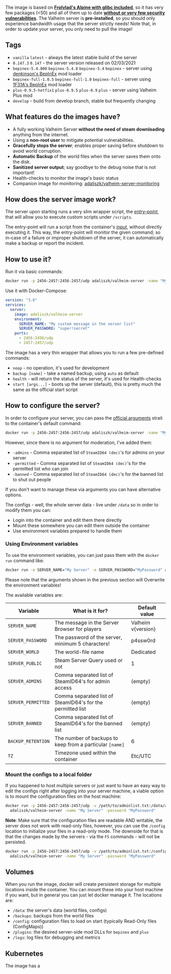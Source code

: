 The image is based on **[Frolvlad's Alpine with glibc included](https://hub.docker.com/r/frolvlad/alpine-glibc)**, so it has very few packages (<50) and all of them up to date **[without or very few security vulnerabilities](https://quay.io/repository/adaliszk/valheim-server?tab=tags)**. The Valheim server is **pre-installed**, so you should only experience bandwidth usage that the server strictly needs! Note that, in order to update your server, you only need to pull the image!

## Tags
- `vanilla` `latest` - always the latest stable build of the server
- `0.147.3` `0.147` - the server version released on 02/03/2021
- `bepinex-5.4.800` `bepinex-5.4.8` `bepinex-5.4` `bepinex` - server using [denkinson's BepInEx](https://valheim.thunderstore.io/package/denikson/BepInExPack_Valheim) mod loader
- `bepinex-full-1.0.5` `bepinex-full-1.0` `bepinex-full` - server using [1F31A's BepInEx](https://valheim.thunderstore.io/package/1F31A/BepInEx_Valheim_Full) mod loader
- `plus-0.9.5-hotfix1` `plus-0.9.5` `plus-0.9` `plus` - server using Valheim Plus mod
- `develop` - build from develop branch, stable but frequently changing


## What features do the images have?
- A fully working Valheim Server **without the need of steam downloading** anything from the internet.
- Using a **non-root user** to mitigate potential vulnerabilities.
- **Gracefully stops the server**; enables proper saving before shutdown to avoid world corruption.
- **Automatic Backup** of the world files when the server saves them onto the disk.
- **Sanitized server output**; say goodbye to the debug noise that is not important!
- Health-checks to monitor the image's basic status
- Companion image for monitoring: [adaliszk/valheim-server-monitoring](https://hub.docker.com/r/adaliszk/valheim-server-monitoring)


## How does the server image work?
The server upon starting runs a very slim wrapper script, the *[entry-point](https://docs.docker.com/engine/reference/builder/#entrypoint)*,
that will allow you to execute custom scripts under `/scripts`.

The entry-point will run a script from the container's *[input](https://docs.docker.com/engine/reference/builder/#cmd)*,
without directly executing it. This way, the entry-point will monitor the given command; so in-case of a failure or improper
shutdown of the server, it can automatically make a backup or report the incident.


## How to use it?

Run it via basic commands:
```bash
docker run -p 2456-2457:2456-2457/udp adaliszk/valheim-server -name "My Server" -password="super!secret"
```

Use it with Docker-Compose:
```yaml
version: "3.6"
services:
  server:
    image: adaliszk/valheim-server
    environment:
      SERVER_NAME: "My custom message in the server list"
      SERVER_PASSWORD: "super!secret"
    ports:
      - 2456:2456/udp
      - 2457:2457/udp
```

The image has a very thin wrapper that allows you to run a few pre-defined commands:
- `noop` - no operation, it's used for development
- `backup [name]` - take a named backup, using `auto` as default
- `health` - will return the status of the server, it's used for Health-checks
- `start [args...]` - boots up the server (default), this is pretty much the same as the official start script


## How to configure the server?
In order to configure your server, you can pass the [official arguments](https://cdn.discordapp.com/attachments/806216652742983700/816608737422344192/Valheim_Dedicated_Server_Manual.pdf) strait to the container's default command:
```bash
docker run -p 2456-2457:2456-2457/udp adaliszk/valheim-server -name "My Server" -password "MyPassword"
```
However, since there is no argument for moderation, I've added them:
- `-admins` - Comma separated list of `SteamID64 (dec)`'s for admins on your server
- `-permitted` - Comma separated list of `SteamID64 (dec)`'s for the permitted list who can join
- `-banned` - Comma separated list of `SteamID64 (dec)`'s for the banned list to shut out people

If you don't want to manage these via arguments you can have alternative options.

The configs - well, the whole server data - live under `/data` so in order to modify them you can:
- Login into the container and edit them there directly
- Mount these somewhere you can edit them outside the container
- Use environment variables prepared to handle them


### Using Environment variables
To use the environment variables, you can just pass them with the `docker run` command like:
```bash
docker run -e SERVER_NAME="My Server" -e SERVER_PASSWORD="MyPassword" adaliszk/valheim-server
```
Please note that the arguments shown in the previous section will Overwrite the environment variables!

The available variables are:

| Variable                 | What is it for?                                             | Default value              |         
| ------------------------ | ----------------------------------------------------------- | -------------------------- | 
| `SERVER_NAME`            | The message in the Server Browser for players               | Valheim v{version}         |
| `SERVER_PASSWORD`        | The password of the server, minimum 5 characters!           | p4ssw0rd                   |
| `SERVER_WORLD`           | The world-file name                                         | Dedicated                  |
| `SERVER_PUBLIC`          | Steam Server Query used or not                              | 1                          |
| `SERVER_ADMINS`          | Comma separated list of SteamID64's for admin access        | (empty)                    |
| `SERVER_PERMITTED`       | Comma separated list of SteamID64's for the permitted list  | (empty)                    |
| `SERVER_BANNED`          | Comma separated list of SteamID64's for the banned list     | (empty)                    |
| `BACKUP_RETENTION`          | The number of backups to keep from a particular `[name]`     | 6                    |
| `TZ`                     | Timezone used within the container                          | Etc/UTC                    |


### Mount the configs to a local folder
If you happened to host multiple servers or just want to have an easy way to edit the configs right after logging into
your server machine, a viable option is to mount the configuration files on the host machine:
```bash
docker run -p 2456-2457:2456-2457/udp -v /path/to/adminlist.txt:/data/adminlist.txt \
  adaliszk/valheim-server -name "My Server" -password "MyPassword"
```

**Note**: Make sure that the configuration files are readable AND writable, the server does not work with read-only files,
however, you can use the `/config` location to initialize your files in a read-only mode. The downside for that is that the changes made by the servers - via the `F5` commands - will not be persisted.
```bash
docker run -p 2456-2457:2456-2457/udp -v /path/to/adminlist.txt:/config/adminlist.txt:ro \
  adaliszk/valheim-server -name "My Server" -password "MyPassword"
```

## Volumes

When you run the image, docker will create persistent storage for multiple locations inside the container. You can mount these into your host machine if you want, but in general you can just let docker manage it. The locations are:

- `/data`: the server's data (world files, configs)
- `/backups`: backups from the world files
- `/config`: configuration files to load on start (typically Read-Only files (ConfigMaps))
- `/plugins`: the desired server-side mod DLLs for `bepinex` and `plus`
- `/logs`: log files for debugging and metrics

## Kubernetes

The image has a
